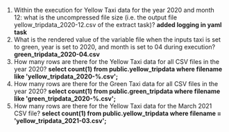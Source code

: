 1. Within the execution for Yellow Taxi data for the year 2020 and month 12: what is the uncompressed file size (i.e. the output file yellow_tripdata_2020-12.csv of the extract task)?
    **added logging in yaml task**
2. What is the rendered value of the variable file when the inputs taxi is set to green, year is set to 2020, and month is set to 04 during execution?
  **green_tripdata_2020-04.csv**   
3. How many rows are there for the Yellow Taxi data for all CSV files in the year 2020?
   **select count(1) from public.yellow_tripdata where filename like 'yellow_tripdata_2020-%.csv';**
4. How many rows are there for the Green Taxi data for all CSV files in the year 2020?
   **select count(1) from public.green_tripdata where filename like 'green_tripdata_2020-%.csv';**
5. How many rows are there for the Yellow Taxi data for the March 2021 CSV file?
   **select count(1) from public.yellow_tripdata where filename = 'yellow_tripdata_2021-03.csv';**

